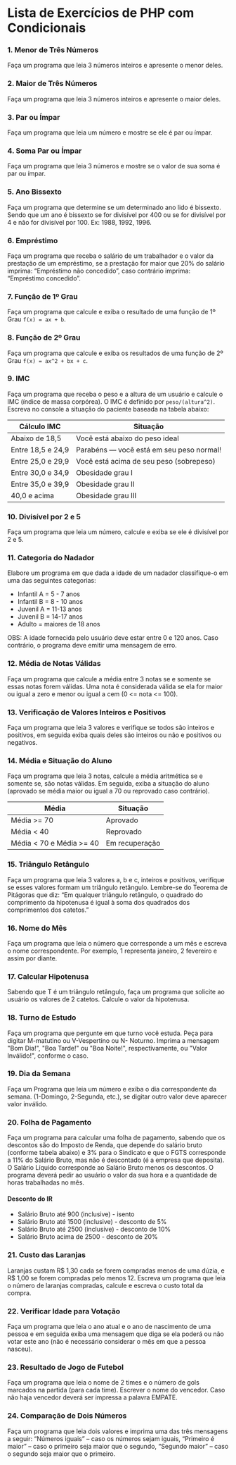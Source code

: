 # Lista de Exercícios de PHP com Condicionais

### 1. Menor de Três Números

Faça um programa que leia 3 números inteiros e apresente o menor deles.

### 2. Maior de Três Números

Faça um programa que leia 3 números inteiros e apresente o maior deles.

### 3. Par ou Ímpar

Faça um programa que leia um número e mostre se ele é par ou ímpar.

### 4. Soma Par ou Ímpar

Faça um programa que leia 3 números e mostre se o valor de sua soma é par ou ímpar.

### 5. Ano Bissexto

Faça um programa que determine se um determinado ano lido é bissexto. Sendo que um ano é bissexto se for divisível por 400 ou se for divisível por 4 e não for divisível por 100. Ex: 1988, 1992, 1996.

### 6. Empréstimo

Faça um programa que receba o salário de um trabalhador e o valor da prestação de um empréstimo, se a prestação for maior que 20% do salário imprima: “Empréstimo não concedido”, caso contrário imprima: “Empréstimo concedido”.

### 7. Função de 1º Grau

Faça um programa que calcule e exiba o resultado de uma função de 1º Grau `f(x) = ax + b`.

### 8. Função de 2º Grau

Faça um programa que calcule e exiba os resultados de uma função de 2º Grau `f(x) = ax^2 + bx + c`.

### 9. IMC

Faça um programa que receba o peso e a altura de um usuário e calcule o IMC (índice de massa corpórea). O IMC é definido por `peso/(altura^2)`. Escreva no console a situação do paciente baseada na tabela abaixo:

| Cálculo IMC            | Situação                                    |
|------------------------|---------------------------------------------|
| Abaixo de 18,5         | Você está abaixo do peso ideal              |
| Entre 18,5 e 24,9      | Parabéns — você está em seu peso normal!    |
| Entre 25,0 e 29,9      | Você está acima de seu peso (sobrepeso)     |
| Entre 30,0 e 34,9      | Obesidade grau I                            |
| Entre 35,0 e 39,9      | Obesidade grau II                           |
| 40,0 e acima           | Obesidade grau III                          |

### 10. Divisível por 2 e 5

Faça um programa que leia um número, calcule e exiba se ele é divisível por 2 e 5.

### 11. Categoria do Nadador

Elabore um programa em que dada a idade de um nadador classifique-o em uma das seguintes categorias:

- Infantil A = 5 - 7 anos
- Infantil B = 8 - 10 anos
- Juvenil A = 11-13 anos
- Juvenil B = 14-17 anos
- Adulto = maiores de 18 anos

OBS: A idade fornecida pelo usuário deve estar entre 0 e 120 anos. Caso contrário, o programa deve emitir uma mensagem de erro.

### 12. Média de Notas Válidas

Faça um programa que calcule a média entre 3 notas se e somente se essas notas forem válidas. Uma nota é considerada válida se ela for maior ou igual a zero e menor ou igual a cem (0 <= nota <= 100).

### 13. Verificação de Valores Inteiros e Positivos

Faça um programa que leia 3 valores e verifique se todos são inteiros e positivos, em seguida exiba quais deles são inteiros ou não e positivos ou negativos.

### 14. Média e Situação do Aluno

Faça um programa que leia 3 notas, calcule a média aritmética se e somente se, são notas válidas. Em seguida, exiba a situação do aluno (aprovado se média maior ou igual a 70 ou reprovado caso contrário).

| Média    | Situação        |
|----------|-----------------|
| Média >= 70 | Aprovado     |
| Média < 40  | Reprovado     |
| Média < 70 e Média >= 40 | Em recuperação |

### 15. Triângulo Retângulo

Faça um programa que leia 3 valores a, b e c, inteiros e positivos, verifique se esses valores formam um triângulo retângulo. Lembre-se do Teorema de Pitágoras que diz: “Em qualquer triângulo retângulo, o quadrado do comprimento da hipotenusa é igual à soma dos quadrados dos comprimentos dos catetos.”

### 16. Nome do Mês

Faça um programa que leia o número que corresponde a um mês e escreva o nome correspondente. Por exemplo, 1 representa janeiro, 2 fevereiro e assim por diante.

### 17. Calcular Hipotenusa

Sabendo que T é um triângulo retângulo, faça um programa que solicite ao usuário os valores de 2 catetos. Calcule o valor da hipotenusa.

### 18. Turno de Estudo

Faça um programa que pergunte em que turno você estuda. Peça para digitar M-matutino ou V-Vespertino ou N- Noturno. Imprima a mensagem "Bom Dia!", "Boa Tarde!" ou "Boa Noite!", respectivamente, ou "Valor Inválido!", conforme o caso.

### 19. Dia da Semana

Faça um Programa que leia um número e exiba o dia correspondente da semana. (1-Domingo, 2-Segunda, etc.), se digitar outro valor deve aparecer valor inválido.

### 20. Folha de Pagamento

Faça um programa para calcular uma folha de pagamento, sabendo que os descontos são do Imposto de Renda, que depende do salário bruto (conforme tabela abaixo) e 3% para o Sindicato e que o FGTS corresponde a 11% do Salário Bruto, mas não é descontado (é a empresa que deposita). O Salário Líquido corresponde ao Salário Bruto menos os descontos. O programa deverá pedir ao usuário o valor da sua hora e a quantidade de horas trabalhadas no mês.

#### Desconto do IR

- Salário Bruto até 900 (inclusive) - isento
- Salário Bruto até 1500 (inclusive) - desconto de 5%
- Salário Bruto até 2500 (inclusive) - desconto de 10%
- Salário Bruto acima de 2500 - desconto de 20%

### 21. Custo das Laranjas

Laranjas custam R$ 1,30 cada se forem compradas menos de uma dúzia, e R$ 1,00 se forem compradas pelo menos 12. Escreva um programa que leia o número de laranjas compradas, calcule e escreva o custo total da compra.

### 22. Verificar Idade para Votação

Faça um programa que leia o ano atual e o ano de nascimento de uma pessoa e em seguida exiba uma mensagem que diga se ela poderá ou não votar este ano (não é necessário considerar o mês em que a pessoa nasceu).

### 23. Resultado de Jogo de Futebol

Faça um programa que leia o nome de 2 times e o número de gols marcados na partida (para cada time). Escrever o nome do vencedor. Caso não haja vencedor deverá ser impressa a palavra EMPATE.

### 24. Comparação de Dois Números

Faça um programa que leia dois valores e imprima uma das três mensagens a seguir: “Números iguais” – caso os números sejam iguais, “Primeiro é maior” – caso o primeiro seja maior que o segundo, “Segundo maior” – caso o segundo seja maior que o primeiro.

